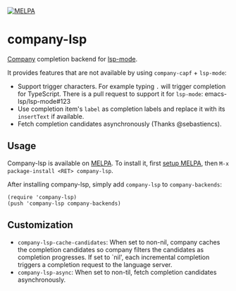 [![MELPA](https://melpa.org/packages/company-lsp-badge.svg)](https://melpa.org/#/company-lsp)

# company-lsp
[Company] completion backend for [lsp-mode].

It provides features that are not available by using `company-capf` + `lsp-mode`:

 * Support trigger characters. For example typing `.` will trigger completion
   for TypeScript. There is a pull request to support it for `lsp-mode`:
   emacs-lsp/lsp-mode#123
 * Use completion item's `label` as completion labels and replace it with its
   `insertText` if available.
 * Fetch completion candidates asynchronously (Thanks @sebastiencs).

## Usage

Company-lsp is available on [MELPA]. To install it, first [setup
MELPA][setup-melpa], then `M-x package-install <RET> company-lsp`.

After installing company-lsp, simply add `company-lsp` to `company-backends`:

```elisp
(require 'company-lsp)
(push 'company-lsp company-backends)
```

## Customization

 * `company-lsp-cache-candidates`: When set to non-nil, company caches the
    completion candidates so company filters the candidates as completion
    progresses. If set to `nil', each incremental completion triggers a
    completion request to the language server.
 * `company-lsp-async`: When set to non-til, fetch completion candidates
    asynchronously.

[company]: http://company-mode.github.io/
[lsp-mode]: https://github.com/emacs-lsp/lsp-mode
[melpa]: https://melpa.org
[setup-melpa]: https://melpa.org/#/getting-started
